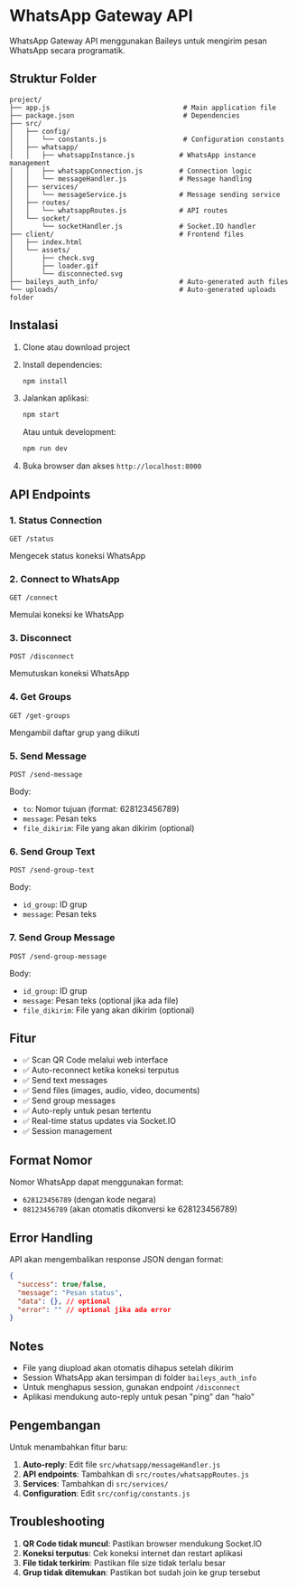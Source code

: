 # WhatsApp Gateway API

WhatsApp Gateway API menggunakan Baileys untuk mengirim pesan WhatsApp secara programatik.

## Struktur Folder

```
project/
├── app.js                                 # Main application file
├── package.json                           # Dependencies
├── src/
│   ├── config/
│   │   └── constants.js                   # Configuration constants
│   ├── whatsapp/
│   │   ├── whatsappInstance.js           # WhatsApp instance management
│   │   ├── whatsappConnection.js         # Connection logic
│   │   └── messageHandler.js             # Message handling
│   ├── services/
│   │   └── messageService.js             # Message sending service
│   ├── routes/
│   │   └── whatsappRoutes.js             # API routes
│   └── socket/
│       └── socketHandler.js              # Socket.IO handler
├── client/                               # Frontend files
│   ├── index.html
│   └── assets/
│       ├── check.svg
│       ├── loader.gif
│       └── disconnected.svg
├── baileys_auth_info/                    # Auto-generated auth files
└── uploads/                              # Auto-generated uploads folder
```

## Instalasi

1. Clone atau download project
2. Install dependencies:

   ```bash
   npm install
   ```

3. Jalankan aplikasi:

   ```bash
   npm start
   ```

   Atau untuk development:

   ```bash
   npm run dev
   ```

4. Buka browser dan akses `http://localhost:8000`

## API Endpoints

### 1. Status Connection

```http
GET /status
```

Mengecek status koneksi WhatsApp

### 2. Connect to WhatsApp

```http
GET /connect
```

Memulai koneksi ke WhatsApp

### 3. Disconnect

```http
POST /disconnect
```

Memutuskan koneksi WhatsApp

### 4. Get Groups

```http
GET /get-groups
```

Mengambil daftar grup yang diikuti

### 5. Send Message

```http
POST /send-message
```

Body:

- `to`: Nomor tujuan (format: 628123456789)
- `message`: Pesan teks
- `file_dikirim`: File yang akan dikirim (optional)

### 6. Send Group Text

```http
POST /send-group-text
```

Body:

- `id_group`: ID grup
- `message`: Pesan teks

### 7. Send Group Message

```http
POST /send-group-message
```

Body:

- `id_group`: ID grup
- `message`: Pesan teks (optional jika ada file)
- `file_dikirim`: File yang akan dikirim (optional)

## Fitur

- ✅ Scan QR Code melalui web interface
- ✅ Auto-reconnect ketika koneksi terputus
- ✅ Send text messages
- ✅ Send files (images, audio, video, documents)
- ✅ Send group messages
- ✅ Auto-reply untuk pesan tertentu
- ✅ Real-time status updates via Socket.IO
- ✅ Session management

## Format Nomor

Nomor WhatsApp dapat menggunakan format:

- `628123456789` (dengan kode negara)
- `08123456789` (akan otomatis dikonversi ke 628123456789)

## Error Handling

API akan mengembalikan response JSON dengan format:

```json
{
  "success": true/false,
  "message": "Pesan status",
  "data": {}, // optional
  "error": "" // optional jika ada error
}
```

## Notes

- File yang diupload akan otomatis dihapus setelah dikirim
- Session WhatsApp akan tersimpan di folder `baileys_auth_info`
- Untuk menghapus session, gunakan endpoint `/disconnect`
- Aplikasi mendukung auto-reply untuk pesan "ping" dan "halo"

## Pengembangan

Untuk menambahkan fitur baru:

1. **Auto-reply**: Edit file `src/whatsapp/messageHandler.js`
2. **API endpoints**: Tambahkan di `src/routes/whatsappRoutes.js`
3. **Services**: Tambahkan di `src/services/`
4. **Configuration**: Edit `src/config/constants.js`

## Troubleshooting

1. **QR Code tidak muncul**: Pastikan browser mendukung Socket.IO
2. **Koneksi terputus**: Cek koneksi internet dan restart aplikasi
3. **File tidak terkirim**: Pastikan file size tidak terlalu besar
4. **Grup tidak ditemukan**: Pastikan bot sudah join ke grup tersebut
